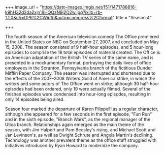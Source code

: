 +++
image_url = "https://dato-images.imgix.net/151/1471788816-k9hH32d2da2xjn18HQQzN9j2O2w.jpg?ixlib=rb-1.1.0&ch=DPR%2CWidth&auto=compress%2Cformat"
title = "Season 4"

+++

The fourth season of the American television comedy The Office premiered in the United States on NBC on September 27, 2007, and concluded on May 15, 2008. The season consisted of 9 half-hour episodes, and 5 hour-long episodes to comprise the 19 total episodes of material created. The Office is an American adaptation of the British TV series of the same name, and is presented in a mockumentary format, portraying the daily lives of office employees in the Scranton, Pennsylvania branch of the fictitious Dunder Mifflin Paper Company. The season was interrupted and shortened due to the effects of the 2007–2008 Writers Guild of America strike, in which the writers and some actors of The Office went on strike; although 30 half-hour episodes had been ordered, only 19 were actually filmed. Several of the finished episodes were condensed into hour-long episodes, resulting in only 14 episodes being aired.

Season four marked the departure of Karen Filippelli as a regular character, although she appeared for a few seconds in the first episode, "Fun Run" and in the sixth episode, "Branch Wars", as the regional manager of the Utica branch. Relationships again emerged as the main theme of the season, with Jim Halpert and Pam Beesley's rising, and Michael Scott and Jan Levinson's, as well as Dwight Schrute and Angela Martin's declining. Technology was another prevalent theme as the office staff struggled with initiatives introduced by Ryan Howard to modernize the company.